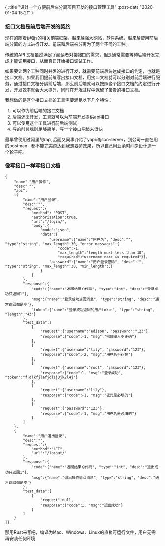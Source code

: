 {
    :title "设计一个方便前后端分离项目开发的接口管理工具"
    :post-date "2020-01-04 15:21"
}


### 接口文档是前后端开发的契约

现在的随着js和js的相关前端框架，越来越强大网站，软件系统，越来越使用前后端分离的方式进行开发。前端和后端被分离为了两个不同的工种。


传统的API 文档虽然满足了阅读者对接接口的需求，但是通常需要等待后端开发完成才能调用接口，从而真正开始接口调试工作。

如果要让两个工种同时并发的进行开发，就需要前端后端达成接口的约定，也就是接口文档。如果我们提前编写出接口文档，用接口文档就可以分别对前后端进行服务，通过接口文档分隔前后端，那么前后端就可以按照这个接口文档的约定进行开发，开发效率就会大大提升，同时在开发过程中保留了宝贵的接口文档。


我想做的是这个接口文档的工具需要满足以下几个特性：
1. 可以作为前后端的接口文档
2. 后端还未开发，工具就可以为前端开发提供api接口
3. 可以使用这个工具进行前后端测试
4. 写的时候规则足够简单，写一个接口写起来很快

最早曾使用过阿里的rap,  后面又同事介绍了yapi和json-server，到公司一直在用的postman，都不能完美的达到我想要的效果，所以自己用业余时间来设计造一个轮子吧。

### 像写接口一样写接口文档

```.language-json
{
    "name":"用户操作",
    "desc":"",
    "api":
    [{
        "name":"用户登录",
        "desc":"",
        "request":{
            "method": "POST",
            "authorization":true,
            "url":"/login/",
            "body":{
                "mode":"json",
                "data":{
                    "username":{"name":"用户名", "desc":"", "type":"string", "max_length":30, "error_messages":{
                        "code":-1,
                        "max_length":"length must less than 30", 
                        "required":"username name is required"}},
                    "password":{"name":"用户登录密码", "desc":"", "type":"string", "max_length":30, "min_length":3}
                }
            }
        },
        "response":{
            "code":{"name":"返回结果的代码", "type":"int", "desc":"登录成功只返回1"},
            "msg":{"name":"登录成功返回消息", "type":"string", "desc":"通常返回都是空"},
            "token":{"name":"登录成功返回的用户token", "type":"string", "length":"43"}
        },
        "test_data":[
            {
                "request":{"username":"edison", "password":"123"},
                "response":{"code":-1, "msg":"密码输入不正确"}
            },
            {
                "request":{"username":"lily", "password":"123"},
                "response":{"code":-2, "msg":"用户名不存在"}
            },
            {
                "request":{"username":"root", "password":"123"},
                "response":{"code":1, "msg":"登录成功", "token":"fjdlkfjlafjdlaj3jk2l4j"}
            },
            {
                "request":{"username":"lily"},
                "response":{"code":-1, "msg":"密码是必填的"}
            },
            {
                "request":{"password":"123"},
                "response":{"code":-1, "msg":"用户名是必填的"}
            }
        ]
    },
    {
        "name":"用户退出登录",
        "desc":"",
        "request":{
            "method":"GET",
            "url":"/logout/"
        },
        "response":{
            "code":{"name":"返回结果的代码", "type":"int", "desc":"退出成功只返回1"},
            "msg":{"name":"退出操作返回消息", "type":"string", "desc":"通常返回都是空"}
        },
        "test_data":[
            {
                "request":null,
                "response":{"code":1, "msg":"退出成功"}
            }
        ]
    }
]}

```

那用Rust来写吧，编译为Mac、Windows、Linux的直接可运行文件，用户无需再安装任何环境
